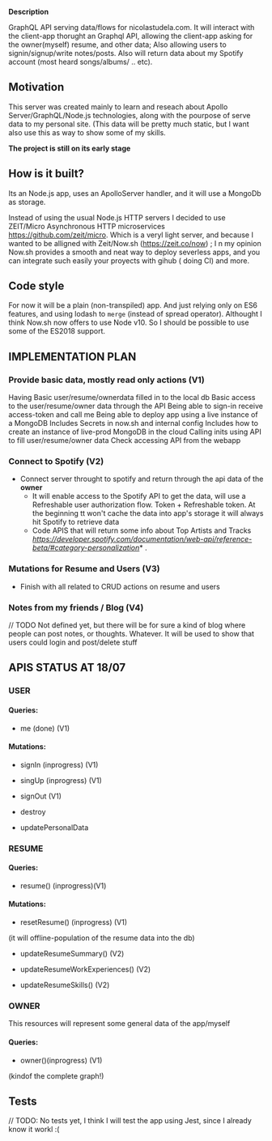 **Description**

GraphQL API serving data/flows for nicolastudela.com. It will interact with the client-app thorught an Graphql API, allowing the client-app asking for the owner(myself) resume, and other data; Also allowing users to signin/signup/write notes/posts. Also will return data about my Spotify account (most heard songs/albums/ .. etc). 

## Motivation

This server was created mainly to learn and reseach about Apollo Server/GraphQL/Node.js technologies, along with the pourpose of serve data to my personal site. (This data will be pretty much static, but I want also use this as way to show some of my skills.

**The project is still on its early stage** 

## How is it built?

Its an Node.js app, uses an ApolloServer handler, and it will use a MongoDb as storage.

Instead of using the usual Node.js HTTP servers I decided to use ZEIT/Micro Asynchronous HTTP microservices https://github.com/zeit/micro. Which is a veryl light server, and because I wanted to be alligned with Zeit/Now.sh (https://zeit.co/now) ; I n my opinion Now.sh provides a smooth and neat way to deploy severless apps, and you can integrate such easily your proyects with gihub ( doing CI) and more.

## Code style
For now it will be a plain (non-transpiled) app. And just relying only on ES6 features, and using lodash to `merge` (instead of spread operator). Althought I think Now.sh now offers to use Node v10. So I should be possible to use some of the ES2018 support.

## IMPLEMENTATION PLAN
 

### Provide basic data, mostly read only actions  (V1)

Having Basic user/resume/ownerdata filled in to the local db
Basic access to the user/resume/owner data through the API
Being able to sign-in receive access-token and call me 
Being able to deploy app using a live instance of a MongoDB
Includes Secrets in now.sh and internal config
Includes how to create an instance of live-prod MongoDB in the cloud
Calling inits using API to fill user/resume/owner data
Check accessing API from the webapp 


### Connect to Spotify  (V2)

- Connect server throught to spotify and return through the api data of the **owner** 
  - It will enable access to the Spotify API to get the data, will use a Refreshable user authorization flow. Token + Refreshable token.  At the beginning tt won't cache the data into app's storage it will always hit Spotify to retrieve data 
  - Code APIS that will return some info about Top Artists and Tracks *https://developer.spotify.com/documentation/web-api/reference-beta/#category-personalization** .
    
### Mutations for Resume and Users  (V3)

- Finish with all related to CRUD actions on resume and users 

### Notes from my friends / Blog  (V4)

// TODO Not defined yet, but there will be for sure a kind of blog where people can post notes, or thoughts. Whatever. It will be used to show that users could login and post/delete stuff


## APIS STATUS AT 18/07

### USER

#### Queries:

* me (done) (V1)

#### Mutations:

* signIn (inprogress) (V1)

* singUp (inprogress) (V1)

* signOut (V1)

* destroy 

* updatePersonalData 

### RESUME

#### Queries:

* resume() (inprogress)(V1)

#### Mutations:

* resetResume() (inprogress) (V1)

(it will offline-population of the resume data into the db) 

* updateResumeSummary() (V2)

* updateResumeWorkExperiences() (V2)

* updateResumeSkills() (V2) 

### OWNER

This resources will represent some general data of the app/myself 

#### Queries:

* owner()(inprogress) (V1)

(kindof the complete graph!) 


## Tests
// TODO: No tests yet, I think I will test the app using Jest, since I already know it workl :( 
